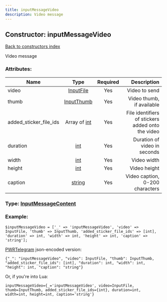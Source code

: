 ```yaml
---
title: inputMessageVideo
description: Video message
---
```

## Constructor: inputMessageVideo  
[Back to constructors index](index.md)



Video message

### Attributes:

| Name     |    Type       | Required | Description |
|----------|:-------------:|:--------:|------------:|
|video|[InputFile](../types/InputFile.md) | Yes|Video to send|
|thumb|[InputThumb](../types/InputThumb.md) | Yes|Video thumb, if available|
|added\_sticker\_file\_ids|Array of [int](../constructors/int.md) | Yes|File identifiers of stickers added onto the video|
|duration|[int](../types/int.md) | Yes|Duration of video in seconds|
|width|[int](../types/int.md) | Yes|Video width|
|height|[int](../types/int.md) | Yes|Video height|
|caption|[string](../types/string.md) | Yes|Video caption, 0-200 characters|



### Type: [InputMessageContent](../types/InputMessageContent.md)


### Example:

```
$inputMessageVideo = ['_' => 'inputMessageVideo', 'video' => InputFile, 'thumb' => InputThumb, 'added_sticker_file_ids' => [int], 'duration' => int, 'width' => int, 'height' => int, 'caption' => 'string'];
```  

[PWRTelegram](https://pwrtelegram.xyz) json-encoded version:

```
{"_": "inputMessageVideo", "video": InputFile, "thumb": InputThumb, "added_sticker_file_ids": [int], "duration": int, "width": int, "height": int, "caption": "string"}
```


Or, if you're into Lua:  


```
inputMessageVideo={_='inputMessageVideo', video=InputFile, thumb=InputThumb, added_sticker_file_ids={int}, duration=int, width=int, height=int, caption='string'}

```


